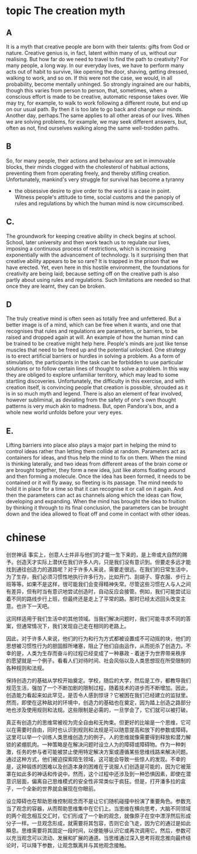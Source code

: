 # topic The creation myth
## A
 It is a myth that creative people are born with their talents: gifts from God or nature. Creative genius is, in fact, latent within many of us, without our realising. But how far do we need to travel to find the path to creativity? For many people, a long way. In our everyday lives, we have to perform many acts out of habit to survive, like opening the door, shaving, getting dressed, walking to work, and so on. If this were not the case, we would, in all probability, become mentally unhinged. So strongly ingrained are our habits, though this varies from person to person, that, sometimes, when a conscious effort is made to be creative, automatic response takes over. We may try, for example, to walk to work following a different route, but end up on our usual path. By then it is too late to go back and change our minds. Another day, perhaps.The same applies to all other areas of our lives. When we are solving problems, for example, we may seek different answers, but, often as not, find ourselves walking along the same well-trodden paths.
## B 
So, for many people, their actions and behaviour are set in immovable blocks, their minds clogged with the cholesterol of habitual actions, preventing them from operating freely, and thereby stifling creation. Unfortunately, mankind's very struggle for survival has become a tyranny
- the obsessive desire to give order to the world is a case in point. Witness people's attitude to time, social customs and the panoply of rules and regulations by which the human mind is now circumscribed.

## C. 
The groundwork for keeping creative ability in check begins at school. School, later university and then work teach us to regulate our lives, imposing a continuous process of restrictions, which is increasing exponentially with the advancement of technology. Is it surprising then that creative ability appears to be so rare? It is trapped in the prison that we have erected. Yet, even here in this hostile environment, the foundations for creativity are being laid; because setting off on the creative path is also partly about using rules and regulations. Such limitations are needed so that once they are learnt, they can be broken.


## D 
The truly creative mind is often seen as totally free and unfettered. But a better image is of a mind, which can be free when it wants, and one that recognises that rules and regulations are parameters, or barriers, to be raised and dropped again at will. An example of how the human mind can be trained to be creative might help here. People's minds are just like tense muscles that need to be freed up and the potential unlocked. One strategy is to erect artificial barriers or hurdles in solving a problem. As a form of stimulation, the participants in the task can be forbidden to use particular solutions or to follow certain lines of thought to solve a problem. In this way they are obliged to explore unfamiliar territory, which may lead to some startling discoveries. Unfortunately, the difficulty in this exercise, and with creation itself, is convincing people that creation is possible, shrouded as it is in so much myth and legend. There is also an element of fear involved, however subliminal, as deviating from the safety of one's own thought patterns is very much akin to madness. But, open Pandora's box, and a whole new world unfolds before your very eyes.

## E. 
Lifting barriers into place also plays a major part in helping the mind to control ideas rather than letting them collide at random. Parameters act as containers for ideas, and thus help the mind to fix on them. When the mind is thinking laterally, and two ideas from different areas of the brain come or are brought together, they form a new idea, just like atoms floating around and then forming a molecule. Once the idea has been formed, it needs to be contained or it will fly away, so fleeting is its passage. The mind needs to hold it in place for a time so that it can recognise it or call on it again. And then the parameters can act as channels along which the ideas can flow, developing and expanding. When the mind has brought the idea to fruition by thinking it through to its final conclusion, the parameters can be brought down and the idea allowed to float off and come in contact with other ideas.

# chinese
创世神话
事实上，创意人士并非与他们的才能一生下来的，是上帝或大自然的赐予。创造天才实际上潜伏在我们许多人内，只是我们没有意识到。但要走多远才能找到通往创造力的道路呢？对于许多人来说，需要走很远。在我们的日常生活中，为了生存，我们必须习惯性地执行许多行为，比如开门、刮胡子、穿衣服、步行上班等等。如果不是这样，很可能我们会变得精神失常。尽管这些习惯在人与人之间有差异，但有时当有意识地尝试创造时，自动反应会接管。例如，我们可能尝试沿着不同的路线步行上班，但最终还是走上了平常的路。那时已经太迟回头改变主意。也许下一天吧。

这同样适用于我们生活中的其他领域。当我们解决问题时，我们可能寻求不同的答案，但通常情况下，我们发现自己走在相同的老路上。

因此，对于许多人来说，他们的行为和行为方式都被设置成不可动摇的块，他们的思想被习惯性行为的胆固醇所堵塞，阻止了他们自由运作，从而扼杀了创造力。不幸的是，人类为生存而奋斗的过程已经变成了一种暴政 - 着迷于为世界带来秩序的愿望就是一个例子。看看人们对待时间、社会风俗以及人类思想现在所受限制的各种规则和法规。

保持创造力的基础从学校开始奠定。学校，随后的大学，然后是工作，都教导我们规范生活，强加了一个不断加剧的限制过程，随着技术的进步而不断增加。因此，创造能力看起来如此罕见，是否令人感到惊讶？它被困在我们已经建立的监狱里。然而，即使在这种敌对的环境中，创造力的基础也在奠定，因为踏上创造之路部分地也涉及使用规则和法规。这些限制是必需的，一旦学会了，它们就可以被打破。

真正有创造力的思维常被视为完全自由和无拘束。但更好的比喻是一个思维，它可以在需要时自由，同时也认识到规则和法规是可以随意提高和放下的参数或障碍。这里可以举一个训练人类思维创造力的例子。人的思维就像需要得到释放和潜力解锁的紧绷肌肉。一种策略是在解决问题时设立人为的障碍或障碍物。作为一种刺激，任务的参与者可能被禁止使用特定解决方案或遵循某些思维线路来解决问题。通过这种方式，他们被迫探索陌生领域，这可能会导致一些惊人的发现。不幸的是，这种锻炼的困难以及创造本身的困难在于说服人们创造是可能的，因为它被笼罩在如此多的神话和传说中。然而，这个过程中还涉及到一种恐惧因素，即使在潜意识层面，偏离自己思维模式的安全性非常类似于疯狂。但是，打开潘多拉的盒子，一个全新的世界就会展现在你眼前。

设立障碍也在帮助思维控制观念而不是让它们随机碰撞中扮演了重要角色。参数充当了观念的容器，从而帮助思维集中在它们上。当思维在横向思考，大脑不同领域的两个观念相互交汇时，它们形成了一个新的观念，就像原子在空中漂浮然后形成分子一样。一旦观念形成，就需要将其包容，否则它会飞走，因为它的通过是如此瞬息。思维需要将其固定一段时间，以便能够认识它或再次调用它。然后，参数可以充当观念可以流动、发展和扩展的通道。当思维通过深入思考将观念推向最终结论时，可以降下参数，让观念飘离并与其他观念接触。